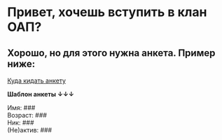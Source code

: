 <!DOCTYPE html>
<html lang="ru">
<head>
    <meta charset="UTF-8">
    <meta name="viewport" content="width=device-width, initial-scale=1.0">
    <title>ПРОТИВ ОДЕРОВ</title>
</head>
<body>
    <h1>Привет, хочешь вступить в клан ОАП?</h1>
    <h2>Хорошо, но для этого нужна анкета. Пример ниже:</h2>
    <p><a href="tg://user?id=7529564265">Куда кидать анкету</a></p>
    <strong>Шаблон анкеты ↓↓↓</strong>
    <p>
        Имя: ### <br>
        Возраст: ### <br>
        Ник: ### <br>
        (Не)актив: ###
    </p>
</body>
</html>
